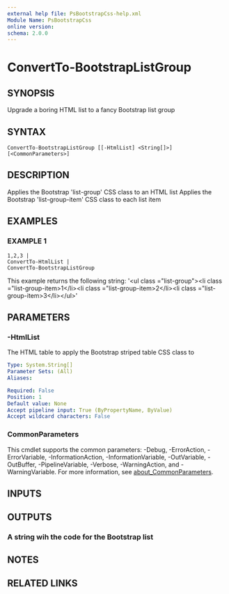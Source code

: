 ```yaml
---
external help file: PsBootstrapCss-help.xml
Module Name: PsBootstrapCss
online version:
schema: 2.0.0
---
```


# ConvertTo-BootstrapListGroup

## SYNOPSIS
Upgrade a boring HTML list to a fancy Bootstrap list group

## SYNTAX

```
ConvertTo-BootstrapListGroup [[-HtmlList] <String[]>] [<CommonParameters>]
```

## DESCRIPTION
Applies the Bootstrap 'list-group' CSS class to an HTML list
Applies the Bootstrap 'list-group-item' CSS class to each list item

## EXAMPLES

### EXAMPLE 1
```
1,2,3 |
ConvertTo-HtmlList |
ConvertTo-BootstrapListGroup
```

This example returns the following string:
'\<ul class ="list-group"\>\<li class ="list-group-item\>1\</li\>\<li class ="list-group-item\>2\</li\>\<li class ="list-group-item\>3\</li\>\</ul\>'

## PARAMETERS

### -HtmlList
The HTML table to apply the Bootstrap striped table CSS class to

```yaml
Type: System.String[]
Parameter Sets: (All)
Aliases:

Required: False
Position: 1
Default value: None
Accept pipeline input: True (ByPropertyName, ByValue)
Accept wildcard characters: False
```

### CommonParameters
This cmdlet supports the common parameters: -Debug, -ErrorAction, -ErrorVariable, -InformationAction, -InformationVariable, -OutVariable, -OutBuffer, -PipelineVariable, -Verbose, -WarningAction, and -WarningVariable. For more information, see [about_CommonParameters](http://go.microsoft.com/fwlink/?LinkID=113216).

## INPUTS

## OUTPUTS

### A string wih the code for the Bootstrap list
## NOTES

## RELATED LINKS
